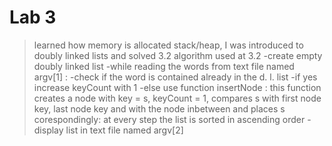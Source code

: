 # Lab 3

> learned how memory is allocated stack/heap, I was introduced to doubly linked lists and solved 3.2
algorithm used at 3.2
    -create empty doubly linked list
    -while reading the words from text file named argv[1] :
        -check if the word is contained already in the d. l. list
            -if yes increase keyCount with 1
            -else use function insertNode : this function creates a node with 
            key = s, keyCount = 1, compares s with first node key, last node key and with the node
            inbetween and places s corespondingly: at every step the list is sorted in ascending order
	-display list in text file named argv[2]

